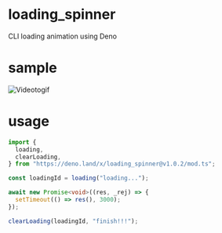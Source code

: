 # loading_spinner
CLI loading animation using Deno

# sample
![Videotogif](https://user-images.githubusercontent.com/42061897/173711329-a8f7371d-1f5b-4118-8e0b-7951cdf580ac.gif)

# usage
```ts
import {
  loading,
  clearLoading,
} from "https://deno.land/x/loading_spinner@v1.0.2/mod.ts";

const loadingId = loading("loading...");

await new Promise<void>((res, _rej) => {
  setTimeout(() => res(), 3000);
});

clearLoading(loadingId, "finish!!!");
```
